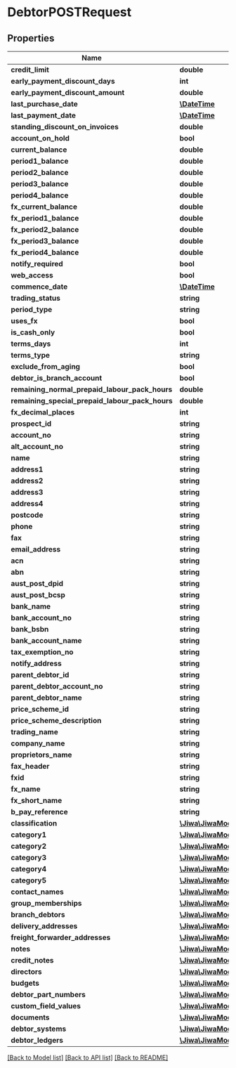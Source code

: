 # DebtorPOSTRequest

## Properties
Name | Type | Description | Notes
------------ | ------------- | ------------- | -------------
**credit_limit** | **double** |  | [optional] 
**early_payment_discount_days** | **int** |  | [optional] 
**early_payment_discount_amount** | **double** |  | [optional] 
**last_purchase_date** | [**\DateTime**](\DateTime.md) |  | [optional] 
**last_payment_date** | [**\DateTime**](\DateTime.md) |  | [optional] 
**standing_discount_on_invoices** | **double** |  | [optional] 
**account_on_hold** | **bool** |  | [optional] 
**current_balance** | **double** |  | [optional] 
**period1_balance** | **double** |  | [optional] 
**period2_balance** | **double** |  | [optional] 
**period3_balance** | **double** |  | [optional] 
**period4_balance** | **double** |  | [optional] 
**fx_current_balance** | **double** |  | [optional] 
**fx_period1_balance** | **double** |  | [optional] 
**fx_period2_balance** | **double** |  | [optional] 
**fx_period3_balance** | **double** |  | [optional] 
**fx_period4_balance** | **double** |  | [optional] 
**notify_required** | **bool** |  | [optional] 
**web_access** | **bool** |  | [optional] 
**commence_date** | [**\DateTime**](\DateTime.md) |  | [optional] 
**trading_status** | **string** |  | [optional] 
**period_type** | **string** |  | [optional] 
**uses_fx** | **bool** |  | [optional] 
**is_cash_only** | **bool** |  | [optional] 
**terms_days** | **int** |  | [optional] 
**terms_type** | **string** |  | [optional] 
**exclude_from_aging** | **bool** |  | [optional] 
**debtor_is_branch_account** | **bool** |  | [optional] 
**remaining_normal_prepaid_labour_pack_hours** | **double** |  | [optional] 
**remaining_special_prepaid_labour_pack_hours** | **double** |  | [optional] 
**fx_decimal_places** | **int** |  | [optional] 
**prospect_id** | **string** |  | [optional] 
**account_no** | **string** |  | [optional] 
**alt_account_no** | **string** |  | [optional] 
**name** | **string** |  | [optional] 
**address1** | **string** |  | [optional] 
**address2** | **string** |  | [optional] 
**address3** | **string** |  | [optional] 
**address4** | **string** |  | [optional] 
**postcode** | **string** |  | [optional] 
**phone** | **string** |  | [optional] 
**fax** | **string** |  | [optional] 
**email_address** | **string** |  | [optional] 
**acn** | **string** |  | [optional] 
**abn** | **string** |  | [optional] 
**aust_post_dpid** | **string** |  | [optional] 
**aust_post_bcsp** | **string** |  | [optional] 
**bank_name** | **string** |  | [optional] 
**bank_account_no** | **string** |  | [optional] 
**bank_bsbn** | **string** |  | [optional] 
**bank_account_name** | **string** |  | [optional] 
**tax_exemption_no** | **string** |  | [optional] 
**notify_address** | **string** |  | [optional] 
**parent_debtor_id** | **string** |  | [optional] 
**parent_debtor_account_no** | **string** |  | [optional] 
**parent_debtor_name** | **string** |  | [optional] 
**price_scheme_id** | **string** |  | [optional] 
**price_scheme_description** | **string** |  | [optional] 
**trading_name** | **string** |  | [optional] 
**company_name** | **string** |  | [optional] 
**proprietors_name** | **string** |  | [optional] 
**fax_header** | **string** |  | [optional] 
**fxid** | **string** |  | [optional] 
**fx_name** | **string** |  | [optional] 
**fx_short_name** | **string** |  | [optional] 
**b_pay_reference** | **string** |  | [optional] 
**classification** | [**\Jiwa\JiwaModel\DebtorClassification**](DebtorClassification.md) |  | [optional] 
**category1** | [**\Jiwa\JiwaModel\DebtorCategory**](DebtorCategory.md) |  | [optional] 
**category2** | [**\Jiwa\JiwaModel\DebtorCategory**](DebtorCategory.md) |  | [optional] 
**category3** | [**\Jiwa\JiwaModel\DebtorCategory**](DebtorCategory.md) |  | [optional] 
**category4** | [**\Jiwa\JiwaModel\DebtorCategory**](DebtorCategory.md) |  | [optional] 
**category5** | [**\Jiwa\JiwaModel\DebtorCategory**](DebtorCategory.md) |  | [optional] 
**contact_names** | [**\Jiwa\JiwaModel\DebtorContactName[]**](DebtorContactName.md) |  | [optional] 
**group_memberships** | [**\Jiwa\JiwaModel\DebtorGroupMembership[]**](DebtorGroupMembership.md) |  | [optional] 
**branch_debtors** | [**\Jiwa\JiwaModel\DebtorBranchDebtor[]**](DebtorBranchDebtor.md) |  | [optional] 
**delivery_addresses** | [**\Jiwa\JiwaModel\DebtorDeliveryAddress[]**](DebtorDeliveryAddress.md) |  | [optional] 
**freight_forwarder_addresses** | [**\Jiwa\JiwaModel\DebtorFreightForwarderAddress[]**](DebtorFreightForwarderAddress.md) |  | [optional] 
**notes** | [**\Jiwa\JiwaModel\Note[]**](Note.md) |  | [optional] 
**credit_notes** | [**\Jiwa\JiwaModel\Note[]**](Note.md) |  | [optional] 
**directors** | [**\Jiwa\JiwaModel\DebtorDirector[]**](DebtorDirector.md) |  | [optional] 
**budgets** | [**\Jiwa\JiwaModel\DebtorBudget[]**](DebtorBudget.md) |  | [optional] 
**debtor_part_numbers** | [**\Jiwa\JiwaModel\DebtorPartNumber[]**](DebtorPartNumber.md) |  | [optional] 
**custom_field_values** | [**\Jiwa\JiwaModel\CustomFieldValue[]**](CustomFieldValue.md) |  | [optional] 
**documents** | [**\Jiwa\JiwaModel\Document[]**](Document.md) |  | [optional] 
**debtor_systems** | [**\Jiwa\JiwaModel\DebtorSystem[]**](DebtorSystem.md) |  | [optional] 
**debtor_ledgers** | [**\Jiwa\JiwaModel\DebtorLedger[]**](DebtorLedger.md) |  | [optional] 

[[Back to Model list]](../README.md#documentation-for-models) [[Back to API list]](../README.md#documentation-for-api-endpoints) [[Back to README]](../README.md)


